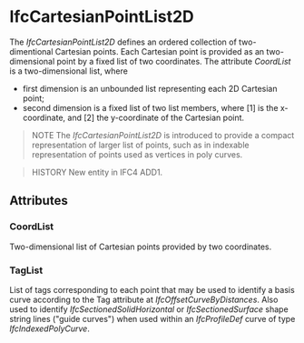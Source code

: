 # IfcCartesianPointList2D

The _IfcCartesianPointList2D_ defines an ordered collection of two-dimentional Cartesian points. Each Cartesian point is provided as an two-dimensional point by a fixed list of two coordinates. The attribute _CoordList_ is a two-dimensional list, where

* first dimension is an unbounded list representing each 2D Cartesian point;
* second dimension is a fixed list of two list members, where [1] is the x-coordinate, and [2] the y-coordinate of the Cartesian point.

> NOTE  The _IfcCartesianPointList2D_ is introduced to provide a compact representation of larger list of points, such as in indexable representation of points used as vertices in poly curves.

> HISTORY  New entity in IFC4 ADD1.

## Attributes

### CoordList
Two-dimensional list of Cartesian points provided by two coordinates.

### TagList
List of tags corresponding to each point that may be used to identify a basis curve according to the Tag attribute at _IfcOffsetCurveByDistances_.  Also used to identify  _IfcSectionedSolidHorizontal_ or _IfcSectionedSurface_ shape string lines ("guide curves") when used within an _IfcProfileDef_ curve of type _IfcIndexedPolyCurve_.
